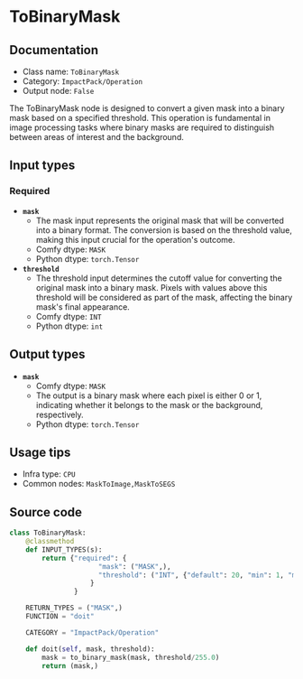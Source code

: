 # ToBinaryMask
## Documentation
- Class name: `ToBinaryMask`
- Category: `ImpactPack/Operation`
- Output node: `False`

The ToBinaryMask node is designed to convert a given mask into a binary mask based on a specified threshold. This operation is fundamental in image processing tasks where binary masks are required to distinguish between areas of interest and the background.
## Input types
### Required
- **`mask`**
    - The mask input represents the original mask that will be converted into a binary format. The conversion is based on the threshold value, making this input crucial for the operation's outcome.
    - Comfy dtype: `MASK`
    - Python dtype: `torch.Tensor`
- **`threshold`**
    - The threshold input determines the cutoff value for converting the original mask into a binary mask. Pixels with values above this threshold will be considered as part of the mask, affecting the binary mask's final appearance.
    - Comfy dtype: `INT`
    - Python dtype: `int`
## Output types
- **`mask`**
    - Comfy dtype: `MASK`
    - The output is a binary mask where each pixel is either 0 or 1, indicating whether it belongs to the mask or the background, respectively.
    - Python dtype: `torch.Tensor`
## Usage tips
- Infra type: `CPU`
- Common nodes: `MaskToImage,MaskToSEGS`


## Source code
```python
class ToBinaryMask:
    @classmethod
    def INPUT_TYPES(s):
        return {"required": {
                      "mask": ("MASK",),
                      "threshold": ("INT", {"default": 20, "min": 1, "max": 255}),
                    }
                }

    RETURN_TYPES = ("MASK",)
    FUNCTION = "doit"

    CATEGORY = "ImpactPack/Operation"

    def doit(self, mask, threshold):
        mask = to_binary_mask(mask, threshold/255.0)
        return (mask,)

```
